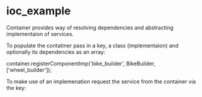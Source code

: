 # ioc_example

Container provides way of resolving dependencies and abstracting implementaion of services.

To populate the contatiner pass in a key, a class (implementaion) and optionally its dependencies as an array:

container.registerComponentImp('bike_builder', BikeBuilder, ['wheel_builder']);

To make use of an implemenation request the service from the container via the key:
